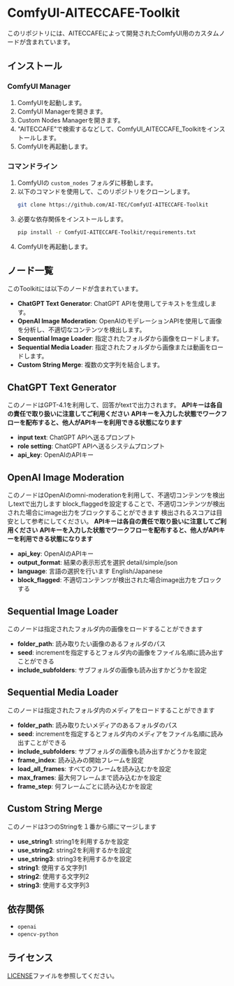 # ComfyUI-AITECCAFE-Toolkit

このリポジトリには、AITECCAFEによって開発されたComfyUI用のカスタムノードが含まれています。

## インストール

### ComfyUI Manager
1. ComfyUIを起動します。
2. ComfyUI Managerを開きます。
3. Custom Nodes Managerを開きます。
4. "AITECCAFE"で検索するなどして、ComfyUI_AITECCAFE_Toolkitをインストールします。
5. ComfyUIを再起動します。

### コマンドライン
1. ComfyUIの `custom_nodes` フォルダに移動します。
2. 以下のコマンドを使用して、このリポジトリをクローンします。
   ```bash
   git clone https://github.com/AI-TEC/ComfyUI-AITECCAFE-Toolkit
   ```
3. 必要な依存関係をインストールします。
   ```bash
   pip install -r ComfyUI-AITECCAFE-Toolkit/requirements.txt
   ```
4. ComfyUIを再起動します。

## ノード一覧

このToolkitには以下のノードが含まれています。

*   **ChatGPT Text Generator**: ChatGPT APIを使用してテキストを生成します。
*   **OpenAI Image Moderation**: OpenAIのモデレーションAPIを使用して画像を分析し、不適切なコンテンツを検出します。
*   **Sequential Image Loader**: 指定されたフォルダから画像をロードします。
*   **Sequential Media Loader**: 指定されたフォルダから画像または動画をロードします。
*   **Custom String Merge**: 複数の文字列を結合します。

## ChatGPT Text Generator

このノードはGPT-4.1を利用して、回答がtextで出力されます。
**APIキーは各自の責任で取り扱いに注意してご利用ください**
**APIキーを入力した状態でワークフローを配布すると、他人がAPIキーを利用できる状態になります**

*   **input text**: ChatGPT APIへ送るプロンプト
*   **role setting**: ChatGPT APIへ送るシステムプロンプト
*   **api_key**: OpenAIのAPIキー

## OpenAI Image Moderation

このノードはOpenAIのomni-moderationを利用して、不適切コンテンツを検出しtextで出力します
block_flaggedを設定することで、不適切コンテンツが検出された場合にimage出力をブロックすることができます
検出されるスコアは目安として参考にしてください。
**APIキーは各自の責任で取り扱いに注意してご利用ください**
**APIキーを入力した状態でワークフローを配布すると、他人がAPIキーを利用できる状態になります**

*   **api_key**: OpenAIのAPIキー
*   **output_format**: 結果の表示形式を選択  detail/simple/json
*   **language**: 言語の選択を行います  English/Japanese
*   **block_flagged**: 不適切コンテンツが検出された場合image出力をブロックする

## Sequential Image Loader

このノードは指定されたフォルダ内の画像をロードすることができます

*   **folder_path**: 読み取りたい画像のあるフォルダのパス
*   **seed**: incrementを指定するとフォルダ内の画像をファイル名順に読み出すことができる
*   **include_subfolders**: サブフォルダの画像も読み出すかどうかを設定

## Sequential Media Loader

このノードは指定されたフォルダ内のメディアをロードすることができます

*   **folder_path**: 読み取りたいメディアのあるフォルダのパス
*   **seed**: incrementを指定するとフォルダ内のメディアをファイル名順に読み出すことができる
*   **include_subfolders**: サブフォルダの画像も読み出すかどうかを設定
*   **frame_index**: 読み込みの開始フレームを設定
*   **load_all_frames**: すべてのフレームを読み込むかを設定
*   **max_frames**: 最大何フレームまで読み込むかを設定
*   **frame_step**: 何フレームごとに読み込むかを設定

## Custom String Merge

このノードは3つのStringを１番から順にマージします

*   **use_string1**: string1を利用するかを設定
*   **use_string2**: string2を利用するかを設定
*   **use_string3**: string3を利用するかを設定
*   **string1**: 使用する文字列1
*   **string2**: 使用する文字列2
*   **string3**: 使用する文字列3

## 依存関係

- `openai`
- `opencv-python`

## ライセンス

[LICENSE](LICENSE)ファイルを参照してください。

